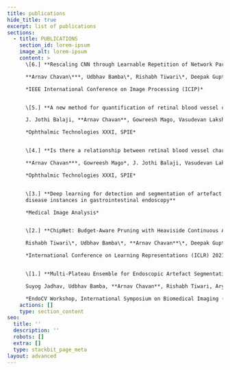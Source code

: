 ```yaml
---
title: publications
hide_title: true
excerpt: list of publications
sections:
  - title: PUBLICATIONS
    section_id: lorem-ipsum
    image_alt: lorem-ipsum
    content: >
      \[6.] **Rescaling CNN through Learnable Repetition of Network Parameters**  

      **Arnav Chavan\***, Udbhav Bamba\*, Rishabh Tiwari\*, Deepak Gupta\*  

      *IEEE International Conference on Image Processing (ICIP)*


      \[5.] **A new method for quantification of retinal blood vessel characteristics**  

      J. Jothi Balaji, **Arnav Chavan**, Gowreesh Mago, Vasudevan Lakshminarayanan  

      *Ophthalmic Technologies XXXI, SPIE*


      \[4.] **Is there a relationship between retinal blood vessel characteristics and ametropia?**  

      **Arnav Chavan***, Gowreesh Mago*, J. Jothi Balaji, Vasudevan Lakshminarayanan  

      *Ophthalmic Technologies XXXI, SPIE*


      \[3.] **Deep learning for detection and segmentation of artefact and
      disease instances in gastrointestinal endoscopy**  

      *Medical Image Analysis*


      \[2.] **ChipNet: Budget-Aware Pruning with Heaviside Continuous Approximations**  

      Rishabh Tiwari\*, Udbhav Bamba\*, **Arnav Chavan**\*, Deepak Gupta\*  

      *International Conference on Learning Representations (ICLR) 2021*


      \[1.] **Multi-Plateau Ensemble for Endoscopic Artefact Segmentation and Detection**  

      Suyog Jadhav, Udbhav Bamba, **Arnav Chavan**, Rishabh Tiwari, Aryan Raj  

      *EndoCV Workshop, International Symposium on Biomedical Imaging (ISBI) 2020*
    actions: []
    type: section_content
seo:
  title: ''
  description: ''
  robots: []
  extra: []
  type: stackbit_page_meta
layout: advanced
---
```

